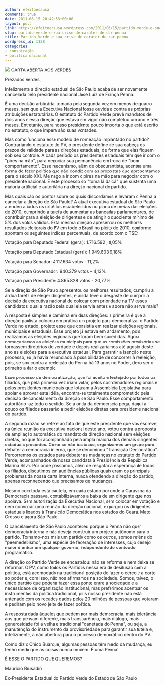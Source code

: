```yaml
---
author: efeitoecausa
comments: true
date: 2011-06-15 20:42:53+00:00
layout: post
link: https://efeitoecausa.wordpress.com/2011/06/15/partido-verde-e-sua-crise-de-carater-de-dar-penna/
slug: partido-verde-e-sua-crise-de-carater-de-dar-penna
title: Partido Verde e sua crise de caráter de dar penna
wordpress_id: 1138
categories:
- conspiração
- politica nacional
---
```


[![](http://efeitoecausa.files.wordpress.com/2011/06/marina-e-penna.jpg?w=300)](http://efeitoecausa.files.wordpress.com/2011/06/marina-e-penna.jpg)
CARTA ABERTA AOS VERDES 

Prezados Verdes,

Infelizmente a direção estadual de São Paulo acaba de ser novamente
cancelada pelo presidente nacional José Luiz de França Penna.

É uma decisão arbitrária, tomada pela segunda vez em menos de quatro meses,
sem que a Executiva Nacional fosse ouvida e contra as próprias atribuições
estatutárias. O estatuto do Partido Verde prevê mandatos de dois anos e essa
direção que estava em vigor não completou um ano e três meses. Entretanto,
para nosso presidente pouco importa o que está escrito no estatuto, o que
impera são suas vontades.

Mas como funciona esse modelo de nomeação implantado no partido?
Contrariando o estatuto do PV, o presidente define de sua cabeça os prazos
de validade para as direções estaduais, de forma que elas fiquem sob seu
controle. A cada período os presidentes estaduais têm que ir com o "pires
na mão", para negociar sua permanência em troca de "bom comportamento". Esse
mecanismo, além de obscurantista, acentua uma forma de fazer política que
não condiz com as propostas que apresentamos para o século XXI. Me nego a ir
com o pires na mão para negociar com o presidente nacional. É este processo
do "toma lá da cá" que sustenta uma maioria artificial e autoritária na
direção nacional do partido.

Mas quais são os pontos sobre os quais discordamos e levaram o Penna a
cancelar a direção de São Paulo? A atual executiva estadual de São Paulo
atendeu a todos os critérios estabelecidos no plano de metas das eleições de
2010, cumprindo a tarefa de aumentar as bancadas parlamentares, de
contribuir para a eleição de dirigentes e de atingir o quociente mínimo de
5% dos votos válidos. Esta mesma direção apresentou os melhores resultados
eleitorais do PV em todo o Brasil no pleito de 2010, conforme apontam os
seguintes índices percentuais, de acordo com o TSE:

Votação para Deputado Federal (geral): 1.716.592 ; 8,05%

Votação para Deputado Estadual (geral): 1.949.603 9,18%

Votação para Senador: 4.117.634 votos - 11,2%

Votação para Governador: 940.379 votos – 4,13%

Votação para Presidente: 4.865.828 votos - 20,77%

Se a direção de São Paulo apresentou os melhores resultados, cumpriu a árdua
tarefa de eleger dirigentes, e ainda teve o desgaste de cumprir a decisão da
executiva nacional de colocar com prioridade na TV esses candidatos, qual a
razão pela qual ela servia antes e agora não serve mais?

A resposta é simples e caminha em duas direções: a primeira é que a direção
paulista colocou em prática um projeto para democratizar o Partido Verde no
estado, projeto esse que consistia em realizar eleições regionais,
municipais e estaduais. Esse projeto já estava em andamento, pois realizamos
as eleições regionais que foram bem sucedidas. Agora começaríamos as
eleições municipais para que as comissões provisórias se tornassem
diretórios de verdade e depois realizaríamos até agosto deste ano as
eleições para a executiva estadual. Para garantir a isenção neste processo,
eu já havia renunciado à possibilidade de concorrer à reeleição, pois, se
sou contra a reeleição do Penna há 13 anos no Poder, devo ser o primeiro a
dar o exemplo.

Esse processo de democratização, que foi aceito e festejado por todos os
filiados, que pela primeira vez iriam votar, pelos coordenadores regionais e
pelos presidentes municipais que lotaram a Assembléia Legislativa para
apoiar e aprovar esta idéia, encontra-se totalmente comprometido pela
decisão de cancelamento da direção de São Paulo. Esse comportamento
autoritário faz todo o sentido. Se a onda da democracia pega, daqui a pouco
os filiados passarão a pedir eleições diretas para presidente nacional do
partido.

A segunda razão se refere ao fato de que este presidente que vos escreve, na
única reunião da executiva nacional deste ano, votou contra a proposta de
ampliação automática do mandato da direção nacional sem eleições diretas, no
que foi acompanhado pela ampla maioria dos demais dirigentes estaduais
presentes. Como se não bastasse, organizamos um grupo para debater a
democracia interna, que se denominou "Transição Democrática". Percorremos os
estados para debater as mudanças no estatuto do Partido Verde, acompanhados
de nossa candidata à Presidência da República Marina Silva. Por onde
passamos, além de resgatar a esperança de todos os filiados, discutimos em
audiências públicas quais eram os principais problemas da nossa carta
interna, nunca ofendendo a direção do partido, apenas reconhecendo que
precisamos de mudanças. 

Mesmo com toda esta cautela, em cada estado por onde a Caravana da
Democracia passava, contabilizávamos a baixa de um dirigente que nos
apoiava. Sem autorização da Executiva Nacional, sem colocar em votação e
nem convocar uma reunião da direção nacional, expurgou os dirigentes
estaduais ligados à Transição Democrática nos estados do Ceará, Mato Grosso
e agora São Paulo.

O cancelamento de São Paulo aconteceu porque o Penna não quer democracia
interna e não deseja construir um projeto autônomo para o partido.
Tornamo-nos mais um partido como os outros, somos reféns do "peemedebismo",
uma espécie de federação de interesses, cujo desejo maior é entrar em
qualquer governo, independente do conteúdo programático.

A direção do Partido Verde se encastelou: não se reforma e nem deixa se
reformar. O PV, como todos os Partidos nessa era de desilusão com a
política, está acomodado na tradicional posição de fazer o cerco e a corte
ao poder e, com isso, não nos afirmamos na sociedade. Somos, talvez, o único
partido que poderia fazer essa ponte entre a sociedade e a necessidade de
organização institucional, mas preferimos acentuar os instrumentos da
política tradicional, pois nosso presidente não está antenado com os recados
dados pelos 20 milhões de pessoas que votaram e pediram pelo novo jeito de
fazer política. 

A resposta dada àqueles que pedem por mais democracia, mais tolerância aos
que pensam diferente, mais transparência, mais diálogo, mais generosidade
foi a velha e tradicional "canetada do Penna", ou seja, a manutenção do
instrumento da provisoriedade para garantir sua tutela e, infelizmente, a
não abertura para o processo democrático dentro do PV. 

Como diz o Chico Buarque, algumas pessoas têm medo da mudança, eu tenho medo
que as coisas nunca mudem. É uma Penna!

É ESSE O PARTIDO QUE QUEREMOS?

Maurício Brusadin

Ex-Presidente Estadual do Partido Verde do Estado de São Paulo
